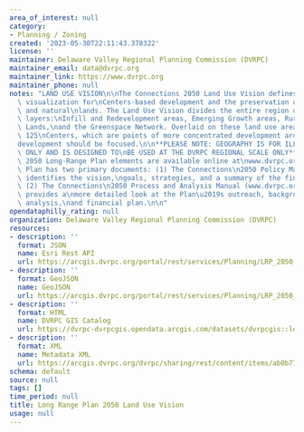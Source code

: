 ```yaml
---
area_of_interest: null
category:
- Planning / Zoning
created: '2023-05-30T22:11:43.378322'
license: ''
maintainer: Delaware Valley Regional Planning Commission (DVRPC)
maintainer_email: data@dvrpc.org
maintainer_link: https://www.dvrpc.org
maintainer_phone: null
notes: "LAND USE VISION\n\nThe Connections 2050 Land Use Vision defines a regional\
  \ visualization for\nCenters-based development and the preservation of agricultural\
  \ and natural\nlands. The Land Use Vision divides the entire region up into four\
  \ layers:\nInfill and Redevelopment areas, Emerging Growth areas, Rural Resource\
  \ Lands,\nand the Greenspace Network. Overlaid on these land use areas are over\
  \ 125\nCenters, which are points of more concentrated development around which new\n\
  development should be focused.\n\n**PLEASE NOTE: GEOGRAPHY IS FOR ILLUSTRATIVE PURPOSES\
  \ ONLY AND IS DESIGNED TO\nBE USED AT THE DVRPC REGIONAL SCALE ONLY**\n\nAll Connections\
  \ 2050 Long-Range Plan elements are available online at\nwww.dvrpc.org/plan. The\
  \ Plan has two primary documents: (1) The Connections\n2050 Policy Manual (www.dvrpc.org/Products/21027)\
  \ identifies the vision,\ngoals, strategies, and a summary of the financial plan.\
  \ (2) The Connections\n2050 Process and Analysis Manual (www.dvrpc.org/Products/21028)\
  \ provides a\nmore detailed look at the Plan\u2019s outreach, background information,\
  \ analysis,\nand financial plan.\n\n"
opendataphilly_rating: null
organization: Delaware Valley Regional Planning Commission (DVRPC)
resources:
- description: ''
  format: JSON
  name: Esri Rest API
  url: https://arcgis.dvrpc.org/portal/rest/services/Planning/LRP_2050_LandUseVision/FeatureServer/0
- description: ''
  format: GeoJSON
  name: GeoJSON
  url: https://arcgis.dvrpc.org/portal/rest/services/Planning/LRP_2050_LandUseVision/FeatureServer/0/query?where=1=1&outsr=4326&outfields=*&f=geojson
- description: ''
  format: HTML
  name: DVRPC GIS Catalog
  url: https://dvrpc-dvrpcgis.opendata.arcgis.com/datasets/dvrpcgis::long-range-plan-2050-land-use-vision
- description: ''
  format: XML
  name: Metadata XML
  url: https://arcgis.dvrpc.org/dvrpc/sharing/rest/content/items/ab0b771b184d46ddb9682ddeba37762d/info/metadata/metadata.xml?format=default
schema: default
source: null
tags: []
time_period: null
title: Long Range Plan 2050 Land Use Vision
usage: null
---
```

